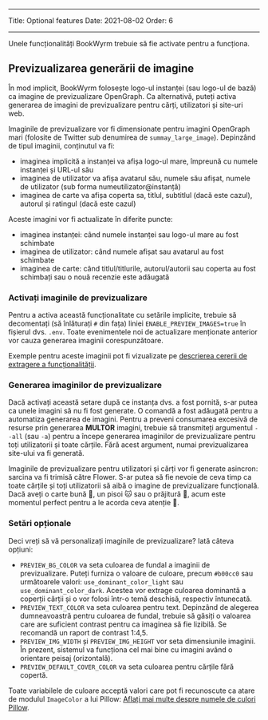 - - -
Title: Optional features Date: 2021-08-02 Order: 6
- - -

Unele funcționalități BookWyrm trebuie să fie activate pentru a funcționa.

## Previzualizarea generării de imagine

În mod implicit, BookWyrm folosește logo-ul instanței (sau logo-ul de bază) ca imagine de previzualizare OpenGraph. Ca alternativă, puteți activa generarea de imagini de previzualizare pentru cărți, utilizatori și site-uri web.

Imaginile de previzualizare vor fi dimensionate pentru imagini OpenGraph mari (folosite de Twitter sub denumirea de `summay_large_image`). Depinzând de tipul imaginii, conținutul va fi:

- imaginea implicită a instanței va afișa logo-ul mare, împreună cu numele instanței și URL-ul său
- imaginea de utilizator va afișa avatarul său, numele său afișat, numele de utilizator (sub forma numeutilizator@instanță)
- imaginea de carte va afișa coperta sa, titlul, subtitlul (dacă este cazul), autorul și ratingul (dacă este cazul)

Aceste imagini vor fi actualizate în diferite puncte:

- imaginea instanței: când numele instanței sau logo-ul mare au fost schimbate
- imaginea de utilizator: când numele afișat sau avatarul au fost schimbate
- imaginea de carte: când titlul/titlurile, autorul/autorii sau coperta au fost schimbați sau o nouă recenzie este adăugată

### Activați imaginile de previzualizare

Pentru a activa această funcționalitate cu setările implicite, trebuie să decomentați (să înlăturați `#` din fața) liniei `ENABLE_PREVIEW_IMAGES=true` în fișierul dvs. `.env`. Toate evenimentele noi de actualizare menționate anterior vor cauza generarea imaginii corespunzătoare.

Exemple pentru aceste imaginii pot fi vizualizate pe [descrierea cererii de extragere a funcționalității](https://github.com/bookwyrm-social/bookwyrm/pull/1142#pullrequest-651683886-permalink).

### Generarea imaginilor de previzualizare

Dacă activați această setare după ce instanța dvs. a fost pornită, s-ar putea ca unele imagini să nu fi fost generate. O comandă a fost adăugată pentru a automatiza generarea de imagini. Pentru a preveni consumarea excesivă de resurse prin generarea **MULTOR** imagini, trebuie să transmiteți argumentul `--all` (sau `-a`) pentru a începe generarea imaginilor de previzualizare pentru toți utilizatorii și toate cărțile. Fără acest argument, numai previzualizarea site-ului va fi generată.

Imaginile de previzualizare pentru utilizatori și cărți vor fi generate asincron: sarcina va fi trimisă către Flower. S-ar putea să fie nevoie de ceva timp ca toate cărțile și toți utilizatorii să aibă o imagine de previzualizare funcțională. Dacă aveți o carte bună 📖, un pisoi 🐱 sau o prăjitură 🍰, acum este momentul perfect pentru a le acorda ceva atenție 💖.

### Setări opționale

Deci vreți să vă personalizați imaginile de previzualizare? Iată câteva opțiuni:

- `PREVIEW_BG_COLOR` va seta culoarea de fundal a imaginii de previzualizare. Puteți furniza o valoare de culoare, precum `#b00cc0` sau următoarele valori: `use_dominant_color_light` sau `use_dominant_color_dark`. Acestea vor extrage culoarea dominantă a coperții cărții și o vor folosi într-o temă deschisă, respectiv întunecată.
- `PREVIEW_TEXT_COLOR` va seta culoarea pentru text. Depinzând de alegerea dumneavoastră pentru culoarea de fundal, trebuie să găsiți o valoarea care are suficient contrast pentru ca imaginea să fie lizibilă. Se recomandă un raport de contrast 1:4,5.
- `PREVIEW_IMG_WIDTH` și `PREVIEW_IMG_HEIGHT` vor seta dimensiunile imaginii. În prezent, sistemul va funcționa cel mai bine cu imagini având o orientare peisaj (orizontală).
- `PREVIEW_DEFAULT_COVER_COLOR` va seta culoarea pentru cărțile fără copertă.

Toate variabilele de culoare acceptă valori care pot fi recunoscute ca atare de modulul `ImageColor` a lui Pillow: [Aflați mai multe despre numele de culori Pillow](https://pillow.readthedocs.io/en/stable/reference/ImageColor.html#color-names).
